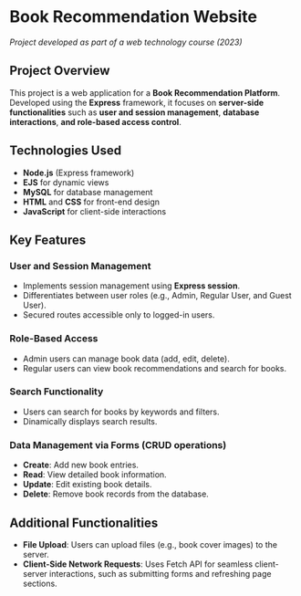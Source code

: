 # Book Recommendation Website
_Project developed as part of a web technology course (2023)_

## Project Overview

This project is a web application for a **Book Recommendation Platform**. Developed using the **Express** framework, it focuses on **server-side functionalities** such as **user and session management**, **database interactions**, **and role-based access control**.

## Technologies Used
- **Node.js** (Express framework)
- **EJS** for dynamic views
- **MySQL** for database management
- **HTML** and **CSS** for front-end design
- **JavaScript** for client-side interactions

## Key Features

### User and Session Management
- Implements session management using **Express session**.
- Differentiates between user roles (e.g., Admin, Regular User, and Guest User).
- Secured routes accessible only to logged-in users.

### Role-Based Access
- Admin users can manage book data (add, edit, delete).
- Regular users can view book recommendations and search for books.

### Search Functionality
- Users can search for books by keywords and filters.
- Dinamically displays search results.

### Data Management via Forms (CRUD operations)
- **Create**: Add new book entries.
- **Read**: View detailed book information.
- **Update**: Edit existing book details.
- **Delete**: Remove book records from the database.

## Additional Functionalities
- **File Upload**: Users can upload files (e.g., book cover images) to the server.
- **Client-Side Network Requests**: Uses Fetch API for seamless client-server interactions, such as submitting forms and refreshing page sections.
